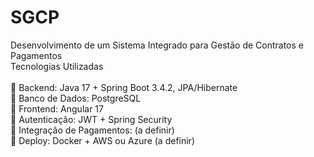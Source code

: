 # SGCP
Desenvolvimento de um Sistema Integrado para Gestão de Contratos e Pagamentos<br>
Tecnologias Utilizadas<br>
<br>
🔹 Backend: Java 17 + Spring Boot 3.4.2, JPA/Hibernate<br>
🔹 Banco de Dados: PostgreSQL<br>
🔹 Frontend: Angular 17<br>
🔹 Autenticação: JWT + Spring Security<br>
🔹 Integração de Pagamentos: (a definir)<br>
🔹 Deploy: Docker + AWS ou Azure (a definir)
